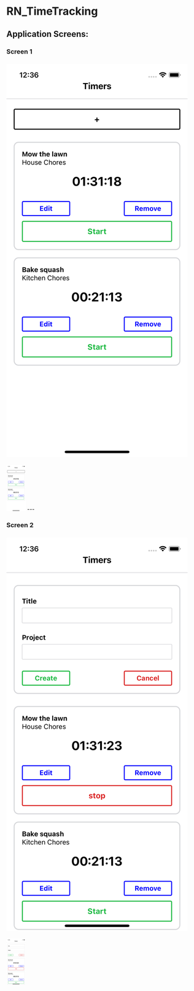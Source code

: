 # RN_TimeTracking

## Application Screens:

### Screen 1
### ![Screen1](./external_res/s1.png "The Screen1")
<img src="./external_res/s1.png"  width="50" height="120">
---

### Screen 2
### ![Screen2](./external_res/s2.png "The Screen2")
<img src="./external_res/s2.png"  width="50" height="120">
